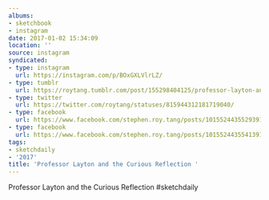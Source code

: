 ```yaml
---
albums:
- sketchbook
- instagram
date: 2017-01-02 15:34:09
location: ''
source: instagram
syndicated:
- type: instagram
  url: https://instagram.com/p/BOxGXLVlrLZ/
- type: tumblr
  url: https://roytang.tumblr.com/post/155298404125/professor-layton-and-the-curious-reflection
- type: twitter
  url: https://twitter.com/roytang/statuses/815944312181719040/
- type: facebook
  url: https://www.facebook.com/stephen.roy.tang/posts/10155244355293912:0
- type: facebook
  url: https://www.facebook.com/stephen.roy.tang/posts/10155244355413912
tags:
- sketchdaily
- '2017'
title: 'Professor Layton and the Curious Reflection '
---
```


Professor Layton and the Curious Reflection #sketchdaily
